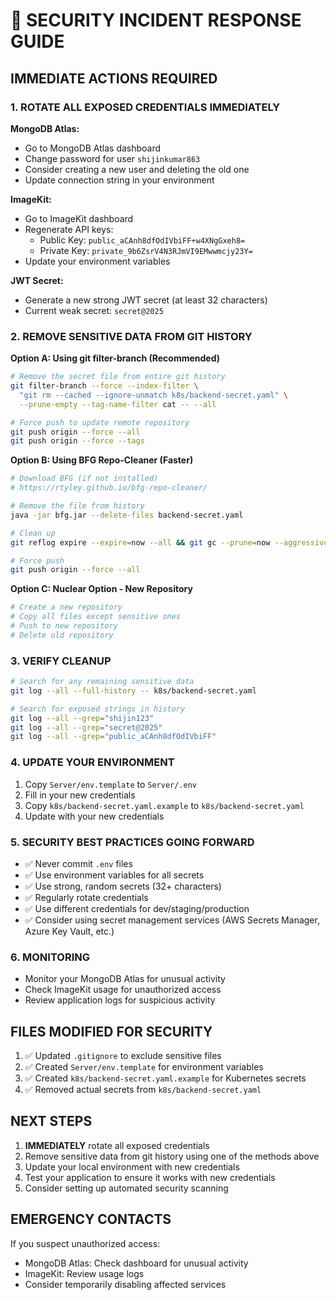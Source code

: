 # 🚨 SECURITY INCIDENT RESPONSE GUIDE

## IMMEDIATE ACTIONS REQUIRED

### 1. ROTATE ALL EXPOSED CREDENTIALS IMMEDIATELY

**MongoDB Atlas:**
- Go to MongoDB Atlas dashboard
- Change password for user `shijinkumar863`
- Consider creating a new user and deleting the old one
- Update connection string in your environment

**ImageKit:**
- Go to ImageKit dashboard
- Regenerate API keys:
  - Public Key: `public_aCAnh8dfOdIVbiFF+w4XNgGxeh8=`
  - Private Key: `private_9b6ZsrV4N3RJmVI9EMwwmcjy23Y=`
- Update your environment variables

**JWT Secret:**
- Generate a new strong JWT secret (at least 32 characters)
- Current weak secret: `secret@2025`

### 2. REMOVE SENSITIVE DATA FROM GIT HISTORY

**Option A: Using git filter-branch (Recommended)**
```bash
# Remove the secret file from entire git history
git filter-branch --force --index-filter \
  "git rm --cached --ignore-unmatch k8s/backend-secret.yaml" \
  --prune-empty --tag-name-filter cat -- --all

# Force push to update remote repository
git push origin --force --all
git push origin --force --tags
```

**Option B: Using BFG Repo-Cleaner (Faster)**
```bash
# Download BFG (if not installed)
# https://rtyley.github.io/bfg-repo-cleaner/

# Remove the file from history
java -jar bfg.jar --delete-files backend-secret.yaml

# Clean up
git reflog expire --expire=now --all && git gc --prune=now --aggressive

# Force push
git push origin --force --all
```

**Option C: Nuclear Option - New Repository**
```bash
# Create a new repository
# Copy all files except sensitive ones
# Push to new repository
# Delete old repository
```

### 3. VERIFY CLEANUP

```bash
# Search for any remaining sensitive data
git log --all --full-history -- k8s/backend-secret.yaml

# Search for exposed strings in history
git log --all --grep="shijin123"
git log --all --grep="secret@2025"
git log --all --grep="public_aCAnh8dfOdIVbiFF"
```

### 4. UPDATE YOUR ENVIRONMENT

1. Copy `Server/env.template` to `Server/.env`
2. Fill in your new credentials
3. Copy `k8s/backend-secret.yaml.example` to `k8s/backend-secret.yaml`
4. Update with your new credentials

### 5. SECURITY BEST PRACTICES GOING FORWARD

- ✅ Never commit `.env` files
- ✅ Use environment variables for all secrets
- ✅ Use strong, random secrets (32+ characters)
- ✅ Regularly rotate credentials
- ✅ Use different credentials for dev/staging/production
- ✅ Consider using secret management services (AWS Secrets Manager, Azure Key Vault, etc.)

### 6. MONITORING

- Monitor your MongoDB Atlas for unusual activity
- Check ImageKit usage for unauthorized access
- Review application logs for suspicious activity

## FILES MODIFIED FOR SECURITY

1. ✅ Updated `.gitignore` to exclude sensitive files
2. ✅ Created `Server/env.template` for environment variables
3. ✅ Created `k8s/backend-secret.yaml.example` for Kubernetes secrets
4. ✅ Removed actual secrets from `k8s/backend-secret.yaml`

## NEXT STEPS

1. **IMMEDIATELY** rotate all exposed credentials
2. Remove sensitive data from git history using one of the methods above
3. Update your local environment with new credentials
4. Test your application to ensure it works with new credentials
5. Consider setting up automated security scanning

## EMERGENCY CONTACTS

If you suspect unauthorized access:
- MongoDB Atlas: Check dashboard for unusual activity
- ImageKit: Review usage logs
- Consider temporarily disabling affected services
